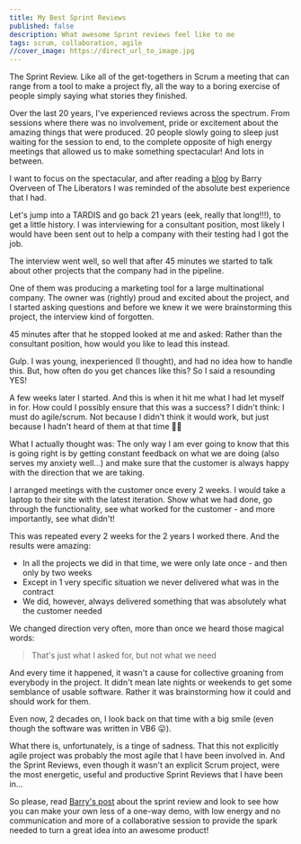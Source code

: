 ```yaml
---
title: My Best Sprint Reviews
published: false
description: What awesome Sprint reviews feel like to me
tags: scrum, collaboration, agile
//cover_image: https://direct_url_to_image.jpg
---
```


The Sprint Review. Like all of the get-togethers in Scrum a meeting that can range from a tool to make a project fly, all the way to a boring exercise of people simply saying what stories they finished.

Over the last 20 years, I've experienced reviews across the spectrum. From sessions where there was no involvement, pride or excitement about the amazing things that were produced. 20 people slowly going to sleep just waiting for the session to end, to the complete opposite of high energy meetings that allowed us to make something spectacular! And lots in between.

I want to focus on the spectacular, and after reading a [blog](https://medium.com/the-liberators/how-to-run-a-sprint-review-online-c9393515c038) by Barry Overveen of The Liberators I was reminded of the absolute best experience that I had.

Let's jump into a TARDIS and go back 21 years (eek, really that long!!!), to get a little history. I was interviewing for a consultant position, most likely I would have been sent out to help a company with their testing had I got the job.

The interview went well, so well that after 45 minutes we started to talk about other projects that the company had in the pipeline.

One of them was producing a marketing tool for a large multinational company. The owner was (rightly) proud and excited about the project, and I started asking questions and before we knew it we were brainstorming this project, the interview kind of forgotten.

45 minutes after that he stopped looked at me and asked: Rather than the consultant position, how would you like to lead this instead.

Gulp. I was young, inexperienced (I thought), and had no idea how to handle this. But, how often do you get chances like this? So I said a resounding YES!

A few weeks later I started. And this is when it hit me what I had let myself in for. How could I possibly ensure that this was a success? I didn't think: I must do agile/scrum. Not because I didn't think it would work, but just because I hadn't heard of them at that time 🤷‍♀️

What I actually thought was: The only way I am ever going to know that this is going right is by getting constant feedback on what we are doing (also serves my anxiety well...) and make sure that the customer is always happy with the direction that we are taking.

I arranged meetings with the customer once every 2 weeks. I would take a laptop to their site with the latest iteration. Show what we had done, go through the functionality, see what worked for the customer - and more importantly, see what didn't!

This was repeated every 2 weeks for the 2 years I worked there. And the results were amazing:

* In all the projects we did in that time, we were only late once - and then only by two weeks
* Except in 1 very specific situation we never delivered what was in the contract
* We did, however, always delivered something that was absolutely what the customer needed

We changed direction very often, more than once we heard those magical words:

> That's just what I asked for, but not what we need

And every time it happened, it wasn't a cause for collective groaning from everybody in the project. It didn't mean late nights or weekends to get some semblance of usable software. Rather it was brainstorming how it could and should work for them.

Even now, 2 decades on, I look back on that time with a big smile (even though the software was written in VB6 😛).

What there is, unfortunately, is a tinge of sadness. That this not explicitly agile project was probably the most agile that I have been involved in. And the Sprint Reviews, even though it wasn't an explicit Scrum project, were the most energetic, useful and productive Sprint Reviews that I have been in...

So please, read [Barry's post](https://medium.com/the-liberators/how-to-run-a-sprint-review-online-c9393515c038) about the sprint review and look to see how you can make your own less of a one-way demo, with low energy and no communication and more of a collaborative session to provide the spark needed to turn a great idea into an awesome product!

